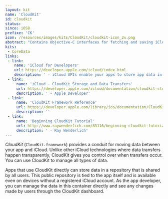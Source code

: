 ```yaml
---
layout: kit
name: 'CloudKit'
id: cloudkit
status: 
since: iOS8
prefixe: 'CK'
icon: /resources/images/kits/CloudKit/cloudkit-icon_2x.png
abstract: "Contains Objective-C interfaces for fetching and saving iCloud data."
kits:
 - CoreData
links:
 - link:
    name: 'iCloud for Developers'
    url: https://developer.apple.com/icloud/index.html
    description: ' - iCloud APIs enable your apps to store app data in iCloud, keeping your apps up to date automatically. Use iCloud to give your users a consistent and seamless experience across iCloud-enabled devices.'
 - link:
     name: 'iCloud - CloudKit Storage and Data Transfers'
     url: https://developer.apple.com/icloud/documentation/cloudkit-storage/
     description: ' - Apple Developer'
 - link:
     name: 'CloudKit Framework Reference'
     url: https://developer.apple.com/library/ios/documentation/CloudKit/Reference/CloudKit_Framework_Reference/index.html
     description: ''
 - link:
     name: 'Beginning CloudKit Tutorial'
     url: http://www.raywenderlich.com/83116/beginning-cloudkit-tutorial
     description: ' - Ray Wenderlich'
---
```


*CloudKit* (`CloudKit.framework`) provides a conduit for moving data between your app and iCloud. Unlike other iCloud technologies where data transfers happen transparently, CloudKit gives you control over when transfers occur. You can use CloudKit to manage all types of data.

Apps that use CloudKit directly can store data in a repository that is shared by all users. This public repository is tied to the app itself and is available even on devices without a registered iCloud account. As the app developer, you can manage the data in this container directly and see any changes made by users through the CloudKit dashboard.

